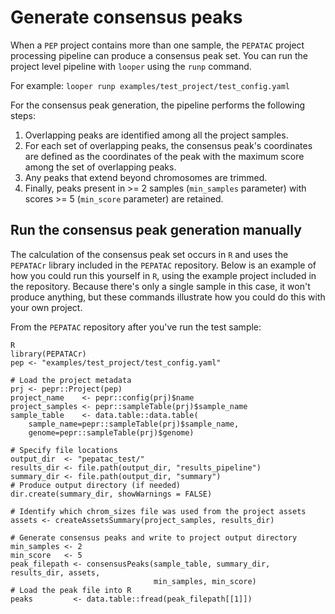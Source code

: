 # Generate consensus peaks

When a `PEP` project contains more than one sample, the `PEPATAC` project processing pipeline can produce a consensus peak set. You can run the project level pipeline with `looper` using the `runp` command.

For example: `looper runp examples/test_project/test_config.yaml`

For the consensus peak generation, the pipeline performs the following steps:  
1. Overlapping peaks are identified among all the project samples. 
2. For each set of overlapping peaks, the consensus peak's coordinates are defined as the coordinates of the peak with the maximum score among the set of overlapping peaks. 
3. Any peaks that extend beyond chromosomes are trimmed.
4. Finally, peaks present in >= 2 samples (`min_samples` parameter) with scores >= 5 (`min_score` parameter) are retained.

## Run the consensus peak generation manually

The calculation of the consensus peak set occurs in `R` and uses the `PEPATACr` library included in the `PEPATAC` repository. Below is an example of how you could run this yourself in `R`, using the example project included in the repository. Because there's only a single sample in this case, it won't produce anything, but these commands illustrate how you could do this with your own project.

From the `PEPATAC` repository after you've run the test sample:
```
R
library(PEPATACr)
pep <- "examples/test_project/test_config.yaml"

# Load the project metadata
prj <- pepr::Project(pep)
project_name    <- pepr::config(prj)$name
project_samples <- pepr::sampleTable(prj)$sample_name
sample_table    <- data.table::data.table(
    sample_name=pepr::sampleTable(prj)$sample_name,
    genome=pepr::sampleTable(prj)$genome)

# Specify file locations
output_dir  <- "pepatac_test/"
results_dir <- file.path(output_dir, "results_pipeline")
summary_dir <- file.path(output_dir, "summary")
# Produce output directory (if needed)
dir.create(summary_dir, showWarnings = FALSE)

# Identify which chrom_sizes file was used from the project assets
assets <- createAssetsSummary(project_samples, results_dir)

# Generate consensus peaks and write to project output directory
min_samples <- 2
min_score   <- 5
peak_filepath <- consensusPeaks(sample_table, summary_dir, results_dir, assets,
                                min_samples, min_score)
# Load the peak file into R
peaks         <- data.table::fread(peak_filepath[[1]])
```
